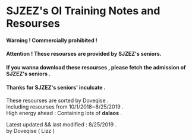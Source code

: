 # SJZEZ's OI Training Notes and Resourses  
#### Warning ! Commercially prohibited !  
#### Attention ! These resourses are provided by SJZEZ's seniors.  
#### If you wanna download these resourses , please fetch the admission of SJZEZ's seniors .  
#### Thanks for SJZEZ's seniors' inculcate .  

These resourses are sorted by Doveqise .  
Including resourses from 10/1/2018~8/25/2019 .  
High energy ahead : Containing lots of **dalaos** .  

Latest updated && last modified : 8/25/2019 .  
by Doveqise ( Lizz )  
